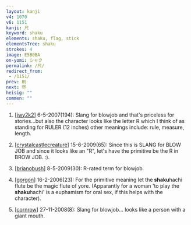 ```yaml
---
layout: kanji
v4: 1070
v6: 1151
kanji: 尺
keyword: shaku
elements: shaku, flag, stick
elementsTree: shaku
strokes: 4
image: E5B0BA
on-yomi: シャク
permalink: /尺/
redirect_from:
 - /1151/
prev: 刷
next: 尽
heisig: ""
commen: ""
---
```


1) [<a href="http://kanji.koohii.com/profile/jwy2k2">jwy2k2</a>] 6-5-2007(194): Slang for blowjob and that&#039;s priceless for stories...but also the character looks like the letter R which I think of as standing for RULER (12 inches) other meanings include: rule, measure, length.

2) [<a href="http://kanji.koohii.com/profile/crystalcastlecreature">crystalcastlecreature</a>] 15-6-2009(65): Since this is SLANG for BLOW JOB and since it looks like an &quot;R&quot;, let&#039;s have the primitive be the R in BROW JOB. :).

3) [<a href="http://kanji.koohii.com/profile/brianobush">brianobush</a>] 8-5-2009(30): R-rated term for blowjob.

4) [<a href="http://kanji.koohii.com/profile/gorgon">gorgon</a>] 16-2-2006(23): For the primitive meaning let the<strong> shaku</strong>hachi flute be the magic flute of yore. (Apparantly for a woman &#039;to play the<strong> shaku</strong>hachi&#039; is a euphamism for oral sex, if this helps with the character).

5) [<a href="http://kanji.koohii.com/profile/cornrow">cornrow</a>] 27-11-2008(8): Slang for blowjob... looks like a person with a giant mouth.

